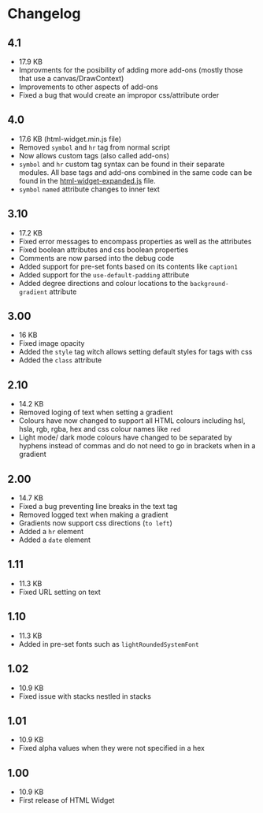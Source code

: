 # Changelog

## 4.1

* 17.9 KB
* Improvments for the posibility of adding more add-ons (mostly those that use a canvas/DrawContext)
* Improvements to other aspects of add-ons
* Fixed a bug that would create an impropor css/attribute order

## 4.0

* 17.6 KB (html-widget.min.js file)
* Removed `symbol` and `hr` tag from normal script
* Now allows custom tags (also called add-ons)
* `symbol` and `hr` custom tag syntax can be found in their separate modules. All base tags and add-ons combined in the same code can be found in the [html-widget-expanded.js](https://github.com/Normal-Tangerine8609/Scriptable-HTML-Widget/blob/main/code/html-widget-expanded.js) file.
* `symbol` `named` attribute changes to inner text 

## 3.10

* 17.2 KB
* Fixed error messages to encompass properties as well as the attributes
* Fixed boolean attributes and css boolean properties
* Comments are now parsed into the debug code
* Added support for pre-set fonts based on its contents like `caption1`
* Added support for the `use-default-padding` attribute
* Added degree directions and colour locations to the `background-gradient` attribute

## 3.00

* 16 KB
* Fixed image opacity
* Added the `style` tag witch allows setting default styles for tags with css
* Added the `class` attribute

## 2.10

* 14.2 KB
* Removed loging of text when setting a gradient
* Colours have now changed to support all HTML colours including hsl, hsla, rgb, rgba, hex and css colour names like `red`
* Light mode/ dark mode colours have changed to be separated by hyphens instead of commas and do not need to go in brackets when in a gradient

## 2.00

* 14.7 KB
* Fixed a bug preventing line breaks in the text tag
* Removed logged text when making a gradient
* Gradients now support css directions (`to left`)
* Added a `hr` element
* Added a `date` element

## 1.11

* 11.3 KB
* Fixed URL setting on text

## 1.10

* 11.3 KB
* Added in pre-set fonts such as `lightRoundedSystemFont`

## 1.02

* 10.9 KB
* Fixed issue with stacks nestled in stacks

## 1.01

* 10.9 KB
* Fixed alpha values when they were not specified in a hex

## 1.00

* 10.9 KB
* First release of HTML Widget
